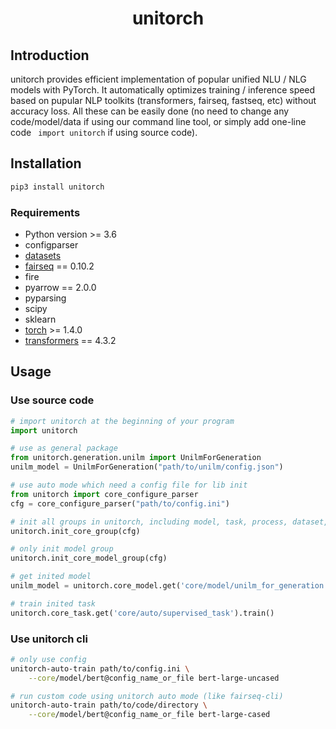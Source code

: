 <h1 align="Center"> <p> unitorch </p> </h1>

## Introduction

unitorch provides efficient implementation of popular unified NLU / NLG models with PyTorch. It automatically optimizes training / inference speed based on pupular NLP toolkits (transformers, fairseq, fastseq, etc) without accuracy loss. All these can be easily done (no need to change any code/model/data if using our command line tool, or simply add one-line code ` import unitorch` if using source code).

## Installation

```bash
pip3 install unitorch
```

### Requirements

- Python version >= 3.6
- configparser
- [datasets](https://github.com/huggingface/datasets)
- [fairseq](https://github.com/pytorch/fairseq) == 0.10.2
- fire
- pyarrow == 2.0.0
- pyparsing
- scipy
- sklearn
- [torch](http://pytorch.org/) >= 1.4.0
- [transformers](https://github.com/huggingface/transformers) == 4.3.2

## Usage

### Use source code

```python
# import unitorch at the beginning of your program
import unitorch

# use as general package
from unitorch.generation.unilm import UnilmForGeneration
unilm_model = UnilmForGeneration("path/to/unilm/config.json")

# use auto mode which need a config file for lib init
from unitorch import core_configure_parser
cfg = core_configure_parser("path/to/config.ini")

# init all groups in unitorch, including model, task, process, dataset, etc.
unitorch.init_core_group(cfg)

# only init model group
unitorch.init_core_model_group(cfg)

# get inited model
unilm_model = unitorch.core_model.get('core/model/unilm_for_generation')

# train inited task
unitorch.core_task.get('core/auto/supervised_task').train()

```

### Use unitorch cli
```bash
# only use config
unitorch-auto-train path/to/config.ini \
	--core/model/bert@config_name_or_file bert-large-uncased

# run custom code using unitorch auto mode (like fairseq-cli)
unitorch-auto-train path/to/code/directory \
	--core/model/bert@config_name_or_file bert-large-cased
```
